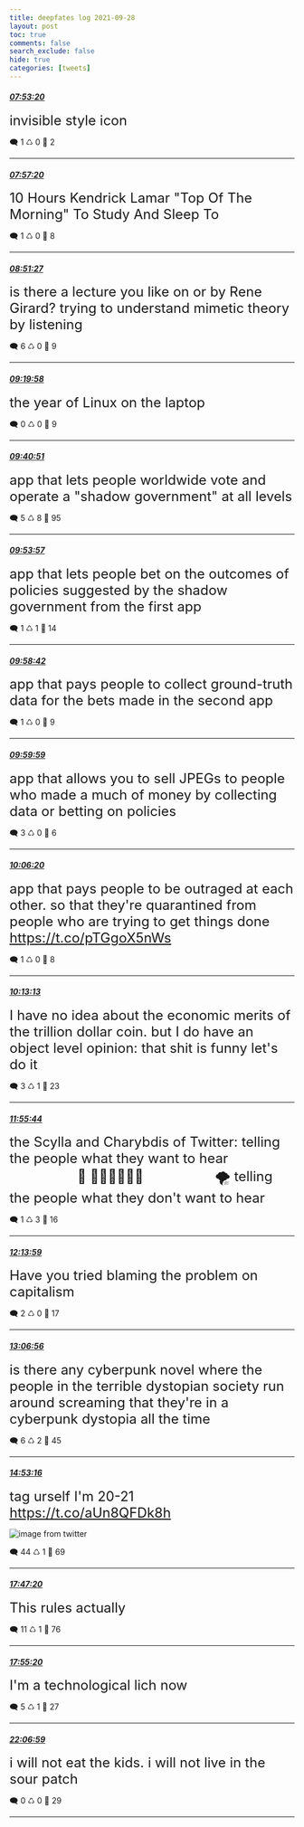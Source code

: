 ```yaml
---
title: deepfates log 2021-09-28
layout: post
toc: true
comments: false
search_exclude: false
hide: true
categories: [tweets]
---
```



#### <a href = "https://twitter.com/deepfates/status/1442849909841989654">*07:53:20*</a>

<font size="5">invisible style icon</font>



🗨️ 1 ♺ 0 🤍  2   

---
    
#### <a href = "https://twitter.com/deepfates/status/1442850919369121797">*07:57:20*</a>

<font size="5">10 Hours Kendrick Lamar "Top Of The Morning" To Study And Sleep To</font>



🗨️ 1 ♺ 0 🤍  8   

---
    
#### <a href = "https://twitter.com/deepfates/status/1442864535514193923">*08:51:27*</a>

<font size="5">is there a lecture you like on or by Rene Girard?   trying to understand mimetic theory by listening</font>



🗨️ 6 ♺ 0 🤍  9   

---
    
#### <a href = "https://twitter.com/deepfates/status/1442871714120093707">*09:19:58*</a>

<font size="5">the year of Linux on the laptop</font>



🗨️ 0 ♺ 0 🤍  9   

---
    
#### <a href = "https://twitter.com/deepfates/status/1442876970266673154">*09:40:51*</a>

<font size="5">app that lets people worldwide vote and operate a "shadow government" at all levels</font>



🗨️ 5 ♺ 8 🤍  95   

---
    
#### <a href = "https://twitter.com/deepfates/status/1442880267442548737">*09:53:57*</a>

<font size="5">app that lets people bet on the outcomes of policies suggested by the shadow government from the first app</font>



🗨️ 1 ♺ 1 🤍  14   

---
    
#### <a href = "https://twitter.com/deepfates/status/1442881461191798785">*09:58:42*</a>

<font size="5">app that pays people to collect ground-truth data for the bets made in the second app</font>



🗨️ 1 ♺ 0 🤍  9   

---
    
#### <a href = "https://twitter.com/deepfates/status/1442881782446125056">*09:59:59*</a>

<font size="5">app that allows you to sell JPEGs to people who made a much of money by collecting data or betting on policies</font>



🗨️ 3 ♺ 0 🤍  6   

---
    
#### <a href = "https://twitter.com/deepfates/status/1442883383504240642">*10:06:20*</a>

<font size="5">app that pays people to be outraged at each other. so that they're quarantined from people who are trying to get things done   https://t.co/pTGgoX5nWs</font>



🗨️ 1 ♺ 0 🤍  8   

---
    
#### <a href = "https://twitter.com/deepfates/status/1442885115734999042">*10:13:13*</a>

<font size="5">I have no idea about the economic merits of the trillion dollar coin. but I do have an object level opinion: that shit is funny let's do it</font>



🗨️ 3 ♺ 1 🤍  23   

---
    
#### <a href = "https://twitter.com/deepfates/status/1442910913296691201">*11:55:44*</a>

<font size="5">the Scylla and Charybdis of Twitter:   telling the people what they want to hear      🐍 🌊🌊🚣🌊🌊🌊      🌪️ telling the people what they don't want to hear</font>



🗨️ 1 ♺ 3 🤍  16   

---
    
#### <a href = "https://twitter.com/deepfates/status/1442915505958842368">*12:13:59*</a>

<font size="5">Have you tried blaming the problem on capitalism</font>



🗨️ 2 ♺ 0 🤍  17   

---
    
#### <a href = "https://twitter.com/deepfates/status/1442928833871634432">*13:06:56*</a>

<font size="5">is there any cyberpunk novel where the people in the terrible dystopian society run around screaming that they're in a cyberpunk dystopia all the time</font>



🗨️ 6 ♺ 2 🤍  45   

---
    
#### <a href = "https://twitter.com/deepfates/status/1442955592390250496">*14:53:16*</a>

<font size="5">tag urself I'm 20-21  https://t.co/aUn8QFDk8h</font>

![image from twitter](/images/from_twitter/FAZodumUUAED5bt.jpg)


🗨️ 44 ♺ 1 🤍  69   

---
    
#### <a href = "https://twitter.com/deepfates/status/1442999396384260097">*17:47:20*</a>

<font size="5">This rules actually</font>



🗨️ 11 ♺ 1 🤍  76   

---
    
#### <a href = "https://twitter.com/deepfates/status/1443001411105665025">*17:55:20*</a>

<font size="5">I'm a technological lich now</font>



🗨️ 5 ♺ 1 🤍  27   

---
    
#### <a href = "https://twitter.com/deepfates/status/1443064740935348232">*22:06:59*</a>

<font size="5">i will not eat the kids. i will not live in the sour patch</font>



🗨️ 0 ♺ 0 🤍  29   

---
    
            
